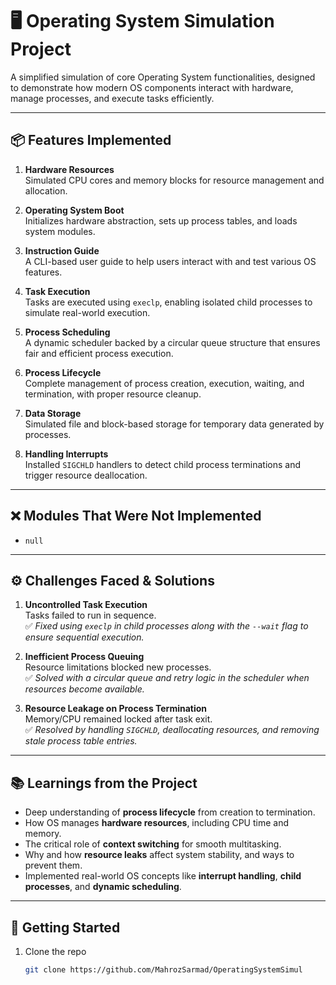 # 🖥️ Operating System Simulation Project

A simplified simulation of core Operating System functionalities, designed to demonstrate how modern OS components interact with hardware, manage processes, and execute tasks efficiently.

---

## 📦 Features Implemented

1. **Hardware Resources**  
   Simulated CPU cores and memory blocks for resource management and allocation.

2. **Operating System Boot**  
   Initializes hardware abstraction, sets up process tables, and loads system modules.

3. **Instruction Guide**  
   A CLI-based user guide to help users interact with and test various OS features.

4. **Task Execution**  
   Tasks are executed using `execlp`, enabling isolated child processes to simulate real-world execution.

5. **Process Scheduling**  
   A dynamic scheduler backed by a circular queue structure that ensures fair and efficient process execution.

6. **Process Lifecycle**  
   Complete management of process creation, execution, waiting, and termination, with proper resource cleanup.

7. **Data Storage**  
   Simulated file and block-based storage for temporary data generated by processes.

8. **Handling Interrupts**  
   Installed `SIGCHLD` handlers to detect child process terminations and trigger resource deallocation.

---

## ❌ Modules That Were Not Implemented

- `null`

---

## ⚙️ Challenges Faced & Solutions

1. **Uncontrolled Task Execution**  
   Tasks failed to run in sequence.  
   ✅ *Fixed using `execlp` in child processes along with the `--wait` flag to ensure sequential execution.*

2. **Inefficient Process Queuing**  
   Resource limitations blocked new processes.  
   ✅ *Solved with a circular queue and retry logic in the scheduler when resources become available.*

3. **Resource Leakage on Process Termination**  
   Memory/CPU remained locked after task exit.  
   ✅ *Resolved by handling `SIGCHLD`, deallocating resources, and removing stale process table entries.*

---

## 📚 Learnings from the Project

- Deep understanding of **process lifecycle** from creation to termination.
- How OS manages **hardware resources**, including CPU time and memory.
- The critical role of **context switching** for smooth multitasking.
- Why and how **resource leaks** affect system stability, and ways to prevent them.
- Implemented real-world OS concepts like **interrupt handling**, **child processes**, and **dynamic scheduling**.

---

## 🚀 Getting Started

1. Clone the repo  
   ```bash
   git clone https://github.com/MahrozSarmad/OperatingSystemSimul

